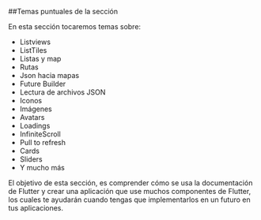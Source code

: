 ##Temas puntuales de la sección

En esta sección tocaremos temas sobre:

- Listviews
- ListTiles
- Listas y map
- Rutas
- Json hacia mapas
- Future Builder
- Lectura de archivos JSON
- Iconos
- Imágenes
- Avatars
- Loadings
- InfiniteScroll
- Pull to refresh
- Cards
- Sliders
- Y mucho más

El objetivo de esta sección, es comprender cómo se usa la documentación de Flutter y crear una aplicación que use muchos componentes de Flutter, los cuales te ayudarán cuando tengas que implementarlos en un futuro en tus aplicaciones.